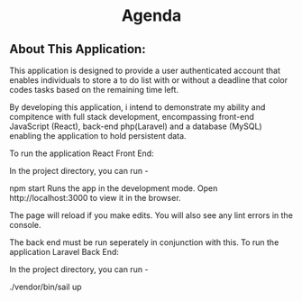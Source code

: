 <h1 align="center" width="500" color="green">Agenda</h1>

## About This Application:

This application is designed to provide a user authenticated account that enables individuals to store a to do list with or without a deadline that color codes tasks based on the remaining time left.

By developing this application, i intend to demonstrate my ability and compitence with full stack development, encompassing front-end JavaScript (React), back-end php(Laravel) and a database (MySQL) enabling the application to hold persistent data.

To run the application React Front End:

In the project directory, you can run -

npm start
Runs the app in the development mode.
Open http://localhost:3000 to view it in the browser.

The page will reload if you make edits.
You will also see any lint errors in the console.

The back end must be run seperately in conjunction with this. To run the application Laravel Back End:

In the project directory, you can run -

./vendor/bin/sail up
